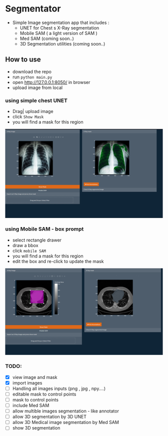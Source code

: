 # Segmentator
- Simple Image segmentation app that includes :
    - UNET for Chest s X-Ray segmentation
    - Mobile SAM ( a light  version of SAM )
    - Med SAM (coming soon..)
    - 3D Segmentation utilities (coming soon..)

## How to use

- download the repo
- run `python main.py`
- open http://127.0.0.1:8050/ in browser
- upload image from local

### using simple chest UNET
- Drag| upload image
- click `Show Mask`
- you will find a mask for this region

![](using-unet.png)

### using Mobile SAM - box prompt
- select rectangle drawer
- draw a bbox
- click `mobile SAM`
- you will find a mask for this region
- edit the box and re-click to update the mask

![](using-mobile-sam.png)

### TODO:
- [x] view image and mask
- [x] import images
- [ ] Handling all images inputs (png , jpg , npy....)
- [ ] editable mask to control points
- [ ] mask to control points
- [ ] include Med SAM
- [ ] allow multible images segmentation - like annotator
- [ ] allow 3D segmentation by 3D UNET
- [ ] allow 3D Medical image segmentation by Med SAM
- [ ] show 3D segmentation 